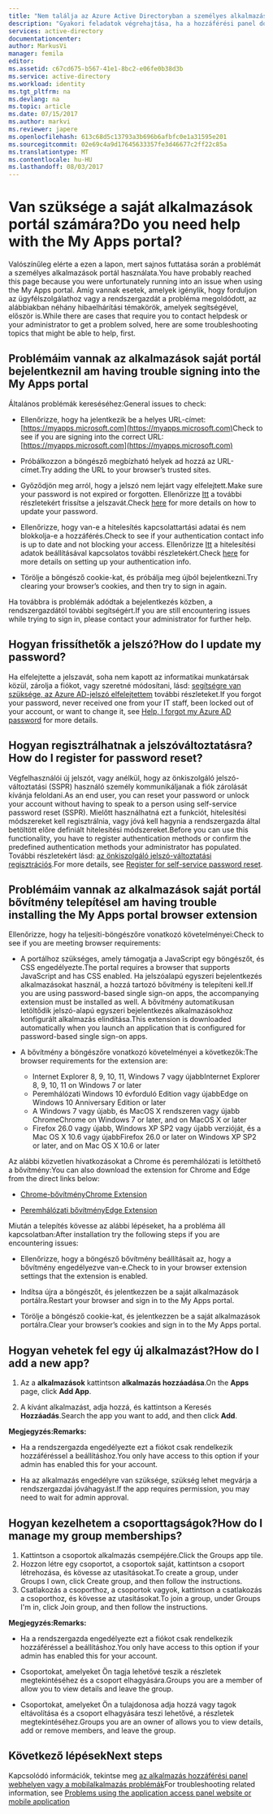 ```yaml
---
title: "Nem találja az Azure Active Directoryban a személyes alkalmazások portállal |} Microsoft Docs"
description: "Gyakori feladatok végrehajtása, ha a hozzáférési panel dolgozunk annak."
services: active-directory
documentationcenter: 
author: MarkusVi
manager: femila
editor: 
ms.assetid: c67cd675-b567-41e1-8bc2-e06fe0b38d3b
ms.service: active-directory
ms.workload: identity
ms.tgt_pltfrm: na
ms.devlang: na
ms.topic: article
ms.date: 07/15/2017
ms.author: markvi
ms.reviewer: japere
ms.openlocfilehash: 613c68d5c13793a3b696b6afbfc0e1a31595e201
ms.sourcegitcommit: 02e69c4a9d17645633357fe3d46677c2ff22c85a
ms.translationtype: MT
ms.contentlocale: hu-HU
ms.lasthandoff: 08/03/2017
---
```

# <a name="do-you-need-help-with-the-my-apps-portal"></a><span data-ttu-id="23ef8-103">Van szüksége a saját alkalmazások portál számára?</span><span class="sxs-lookup"><span data-stu-id="23ef8-103">Do you need help with the My Apps portal?</span></span>

<span data-ttu-id="23ef8-104">Valószínűleg elérte a ezen a lapon, mert sajnos futtatása során a problémát a személyes alkalmazások portál használata.</span><span class="sxs-lookup"><span data-stu-id="23ef8-104">You have probably reached this page because you were unfortunately running into an issue when using the My Apps portal.</span></span> <span data-ttu-id="23ef8-105">Amíg vannak esetek, amelyek igénylik, hogy forduljon az ügyfélszolgálathoz vagy a rendszergazdát a probléma megoldódott, az alábbiakban néhány hibaelhárítási témakörök, amelyek segítségével, először is.</span><span class="sxs-lookup"><span data-stu-id="23ef8-105">While there are cases that require you to contact helpdesk or your administrator to get a problem solved, here are some troubleshooting topics that might be able to help, first.</span></span>

## <a name="i-am-having-trouble-signing-into-the-my-apps-portal"></a><span data-ttu-id="23ef8-106">Problémáim vannak az alkalmazások saját portál bejelentkezni</span><span class="sxs-lookup"><span data-stu-id="23ef8-106">I am having trouble signing into the My Apps portal</span></span>

<span data-ttu-id="23ef8-107">Általános problémák kereséséhez:</span><span class="sxs-lookup"><span data-stu-id="23ef8-107">General issues to check:</span></span>

- <span data-ttu-id="23ef8-108">Ellenőrizze, hogy ha jelentkezik be a helyes URL-címet: [https://myapps.microsoft.com](https://myapps.microsoft.com)</span><span class="sxs-lookup"><span data-stu-id="23ef8-108">Check to see if you are signing into the correct URL: [https://myapps.microsoft.com](https://myapps.microsoft.com)</span></span>

- <span data-ttu-id="23ef8-109">Próbálkozzon a böngésző megbízható helyek ad hozzá az URL-címet.</span><span class="sxs-lookup"><span data-stu-id="23ef8-109">Try adding the URL to your browser’s trusted sites.</span></span>

- <span data-ttu-id="23ef8-110">Győződjön meg arról, hogy a jelszó nem lejárt vagy elfelejtett.</span><span class="sxs-lookup"><span data-stu-id="23ef8-110">Make sure your password is not expired or forgotten.</span></span> <span data-ttu-id="23ef8-111">Ellenőrizze [Itt](active-directory-passwords-update-your-own-password.md) a további részletekért frissítse a jelszavát.</span><span class="sxs-lookup"><span data-stu-id="23ef8-111">Check [here](active-directory-passwords-update-your-own-password.md) for more details on how to update your password.</span></span>

- <span data-ttu-id="23ef8-112">Ellenőrizze, hogy van-e a hitelesítés kapcsolattartási adatai és nem blokkolja-e a hozzáférés.</span><span class="sxs-lookup"><span data-stu-id="23ef8-112">Check to see if your authentication contact info is up to date and not blocking your access.</span></span> <span data-ttu-id="23ef8-113">Ellenőrizze [Itt](https://docs.microsoft.com/en-us/azure/multi-factor-authentication/end-user/multi-factor-authentication-end-user) a hitelesítési adatok beállításával kapcsolatos további részletekért.</span><span class="sxs-lookup"><span data-stu-id="23ef8-113">Check [here](https://docs.microsoft.com/en-us/azure/multi-factor-authentication/end-user/multi-factor-authentication-end-user) for more details on setting up your authentication info.</span></span>

- <span data-ttu-id="23ef8-114">Törölje a böngésző cookie-kat, és próbálja meg újból bejelentkezni.</span><span class="sxs-lookup"><span data-stu-id="23ef8-114">Try clearing your browser’s cookies, and then try to sign in again.</span></span>

<span data-ttu-id="23ef8-115">Ha továbbra is problémák adódtak a bejelentkezés közben, a rendszergazdától további segítségért.</span><span class="sxs-lookup"><span data-stu-id="23ef8-115">If you are still encountering issues while trying to sign in, please contact your administrator for further help.</span></span>


## <a name="how-do-i-update-my-password"></a><span data-ttu-id="23ef8-116">Hogyan frissíthetők a jelszó?</span><span class="sxs-lookup"><span data-stu-id="23ef8-116">How do I update my password?</span></span>

<span data-ttu-id="23ef8-117">Ha elfelejtette a jelszavát, soha nem kapott az informatikai munkatársak közül, zárolja a fiókot, vagy szeretné módosítani, lásd: [segítségre van szüksége, az Azure AD-jelszó elfelejtettem](active-directory-passwords-update-your-own-password.md) további részleteket.</span><span class="sxs-lookup"><span data-stu-id="23ef8-117">If you forgot your password, never received one from your IT staff, been locked out of your account, or want to change it, see [Help, I forgot my Azure AD password](active-directory-passwords-update-your-own-password.md) for more details.</span></span>

## <a name="how-do-i-register-for-password-reset"></a><span data-ttu-id="23ef8-118">Hogyan regisztrálhatnak a jelszóváltoztatásra?</span><span class="sxs-lookup"><span data-stu-id="23ef8-118">How do I register for password reset?</span></span>

<span data-ttu-id="23ef8-119">Végfelhasználói új jelszót, vagy anélkül, hogy az önkiszolgáló jelszó-változtatási (SSPR) használó személy kommunikáljanak a fiók zárolását kívánja feloldani.</span><span class="sxs-lookup"><span data-stu-id="23ef8-119">As an end user, you can reset your password or unlock your account without having to speak to a person using self-service password reset (SSPR).</span></span> <span data-ttu-id="23ef8-120">Mielőtt használhatná ezt a funkciót, hitelesítési módszereket kell regisztrálnia, vagy jóvá kell hagynia a rendszergazda által betöltött előre definiált hitelesítési módszereket.</span><span class="sxs-lookup"><span data-stu-id="23ef8-120">Before you can use this functionality, you have to register authentication methods or confirm the predefined authentication methods your administrator has populated.</span></span> <span data-ttu-id="23ef8-121">További részletekért lásd: [az önkiszolgáló jelszó-változtatási regisztrációs](active-directory-passwords-reset-register.md).</span><span class="sxs-lookup"><span data-stu-id="23ef8-121">For more details, see [Register for self-service password reset](active-directory-passwords-reset-register.md).</span></span>


## <a name="i-am-having-trouble-installing-the-my-apps-portal-browser-extension"></a><span data-ttu-id="23ef8-122">Problémáim vannak az alkalmazások saját portál bővítmény telepítése</span><span class="sxs-lookup"><span data-stu-id="23ef8-122">I am having trouble installing the My Apps portal browser extension</span></span>

<span data-ttu-id="23ef8-123">Ellenőrizze, hogy ha teljesíti-böngészőre vonatkozó követelményei:</span><span class="sxs-lookup"><span data-stu-id="23ef8-123">Check to see if you are meeting browser requirements:</span></span>

- <span data-ttu-id="23ef8-124">A portálhoz szükséges, amely támogatja a JavaScript egy böngészőt, és CSS engedélyezte.</span><span class="sxs-lookup"><span data-stu-id="23ef8-124">The portal requires a browser that supports JavaScript and has CSS enabled.</span></span> <span data-ttu-id="23ef8-125">Ha jelszóalapú egyszeri bejelentkezés alkalmazásokat használ, a hozzá tartozó bővítmény is telepíteni kell.</span><span class="sxs-lookup"><span data-stu-id="23ef8-125">If you are using password-based single sign-on apps, the accompanying extension must be installed as well.</span></span> <span data-ttu-id="23ef8-126">A bővítmény automatikusan letöltődik jelszó-alapú egyszeri bejelentkezés alkalmazásokhoz konfigurált alkalmazás elindítása.</span><span class="sxs-lookup"><span data-stu-id="23ef8-126">This extension is downloaded automatically when you launch an application that is configured for password-based single sign-on apps.</span></span>

- <span data-ttu-id="23ef8-127">A bővítmény a böngészőre vonatkozó követelményei a következők:</span><span class="sxs-lookup"><span data-stu-id="23ef8-127">The browser requirements for the extension are:</span></span>
    - <span data-ttu-id="23ef8-128">Internet Explorer 8, 9, 10, 11, Windows 7 vagy újabb</span><span class="sxs-lookup"><span data-stu-id="23ef8-128">Internet Explorer 8, 9, 10, 11 on Windows 7 or later</span></span>
    - <span data-ttu-id="23ef8-129">Peremhálózati Windows 10 évforduló Edition vagy újabb</span><span class="sxs-lookup"><span data-stu-id="23ef8-129">Edge on Windows 10 Anniversary Edition or later</span></span>
    - <span data-ttu-id="23ef8-130">A Windows 7 vagy újabb, és MacOS X rendszeren vagy újabb Chrome</span><span class="sxs-lookup"><span data-stu-id="23ef8-130">Chrome on Windows 7 or later, and on MacOS X or later</span></span>
    - <span data-ttu-id="23ef8-131">Firefox 26.0 vagy újabb, Windows XP SP2 vagy újabb verzióját, és a Mac OS X 10.6 vagy újabb</span><span class="sxs-lookup"><span data-stu-id="23ef8-131">Firefox 26.0 or later on Windows XP SP2 or later, and on Mac OS X 10.6 or later</span></span>

<span data-ttu-id="23ef8-132">Az alábbi közvetlen hivatkozásokat a Chrome és peremhálózati is letölthető a bővítmény:</span><span class="sxs-lookup"><span data-stu-id="23ef8-132">You can also download the extension for Chrome and Edge from the direct links below:</span></span>

- [<span data-ttu-id="23ef8-133">Chrome-bővítmény</span><span class="sxs-lookup"><span data-stu-id="23ef8-133">Chrome Extension</span></span>](https://chrome.google.com/webstore/detail/access-panel-extension/ggjhpefgjjfobnfoldnjipclpcfbgbhl)

- [<span data-ttu-id="23ef8-134">Peremhálózati bővítmény</span><span class="sxs-lookup"><span data-stu-id="23ef8-134">Edge Extension</span></span>](https://www.microsoft.com/store/apps/9pc9sckkzk84)

<span data-ttu-id="23ef8-135">Miután a telepítés kövesse az alábbi lépéseket, ha a probléma áll kapcsolatban:</span><span class="sxs-lookup"><span data-stu-id="23ef8-135">After installation try the following steps if you are encountering issues:</span></span>

- <span data-ttu-id="23ef8-136">Ellenőrizze, hogy a böngésző bővítmény beállításait az, hogy a bővítmény engedélyezve van-e.</span><span class="sxs-lookup"><span data-stu-id="23ef8-136">Check to in your browser extension settings that the extension is enabled.</span></span>

- <span data-ttu-id="23ef8-137">Indítsa újra a böngészőt, és jelentkezzen be a saját alkalmazások portálra.</span><span class="sxs-lookup"><span data-stu-id="23ef8-137">Restart your browser and sign in to the My Apps portal.</span></span>

- <span data-ttu-id="23ef8-138">Törölje a böngésző cookie-kat, és jelentkezzen be a saját alkalmazások portálra.</span><span class="sxs-lookup"><span data-stu-id="23ef8-138">Clear your browser’s cookies and sign in to the My Apps portal.</span></span>

## <a name="how-do-i-add-a-new-app"></a><span data-ttu-id="23ef8-139">Hogyan vehetek fel egy új alkalmazást?</span><span class="sxs-lookup"><span data-stu-id="23ef8-139">How do I add a new app?</span></span>

1.  <span data-ttu-id="23ef8-140">Az a **alkalmazások** kattintson **alkalmazás hozzáadása**.</span><span class="sxs-lookup"><span data-stu-id="23ef8-140">On the **Apps** page, click **Add App**.</span></span>

2.  <span data-ttu-id="23ef8-141">A kívánt alkalmazást, adja hozzá, és kattintson a Keresés **Hozzáadás**.</span><span class="sxs-lookup"><span data-stu-id="23ef8-141">Search the app you want to add, and then click **Add**.</span></span>

<span data-ttu-id="23ef8-142">**Megjegyzés:**</span><span class="sxs-lookup"><span data-stu-id="23ef8-142">**Remarks:**</span></span>

- <span data-ttu-id="23ef8-143">Ha a rendszergazda engedélyezte ezt a fiókot csak rendelkezik hozzáféréssel a beállításhoz.</span><span class="sxs-lookup"><span data-stu-id="23ef8-143">You only have access to this option if your admin has enabled this for your account.</span></span>

- <span data-ttu-id="23ef8-144">Ha az alkalmazás engedélyre van szüksége, szükség lehet megvárja a rendszergazdai jóváhagyást.</span><span class="sxs-lookup"><span data-stu-id="23ef8-144">If the app requires permission, you may need to wait for admin approval.</span></span>


## <a name="how-do-i-manage-my-group-memberships"></a><span data-ttu-id="23ef8-145">Hogyan kezelhetem a csoporttagságok?</span><span class="sxs-lookup"><span data-stu-id="23ef8-145">How do I manage my group memberships?</span></span>

1. <span data-ttu-id="23ef8-146">Kattintson a csoportok alkalmazás csempéjére.</span><span class="sxs-lookup"><span data-stu-id="23ef8-146">Click the Groups app tile.</span></span> 
2. <span data-ttu-id="23ef8-147">Hozzon létre egy csoportot, a csoportok saját, kattintson a csoport létrehozása, és kövesse az utasításokat.</span><span class="sxs-lookup"><span data-stu-id="23ef8-147">To create a group, under Groups I own, click Create group, and then follow the instructions.</span></span>
3. <span data-ttu-id="23ef8-148">Csatlakozás a csoporthoz, a csoportok vagyok, kattintson a csatlakozás a csoporthoz, és kövesse az utasításokat.</span><span class="sxs-lookup"><span data-stu-id="23ef8-148">To join a group, under Groups I'm in, click Join group, and then follow the instructions.</span></span>

<span data-ttu-id="23ef8-149">**Megjegyzés:**</span><span class="sxs-lookup"><span data-stu-id="23ef8-149">**Remarks:**</span></span>

- <span data-ttu-id="23ef8-150">Ha a rendszergazda engedélyezte ezt a fiókot csak rendelkezik hozzáféréssel a beállításhoz.</span><span class="sxs-lookup"><span data-stu-id="23ef8-150">You only have access to this option if your admin has enabled this for your account.</span></span>

- <span data-ttu-id="23ef8-151">Csoportokat, amelyeket Ön tagja lehetővé teszik a részletek megtekintéséhez és a csoport elhagyására.</span><span class="sxs-lookup"><span data-stu-id="23ef8-151">Groups you are a member of allow you to view details and leave the group.</span></span>

- <span data-ttu-id="23ef8-152">Csoportokat, amelyeket Ön a tulajdonosa adja hozzá vagy tagok eltávolítása és a csoport elhagyására teszi lehetővé, a részletek megtekintéséhez.</span><span class="sxs-lookup"><span data-stu-id="23ef8-152">Groups you are an owner of allows you to view details, add or remove members, and leave the group.</span></span>


## <a name="next-steps"></a><span data-ttu-id="23ef8-153">Következő lépések</span><span class="sxs-lookup"><span data-stu-id="23ef8-153">Next steps</span></span>

<span data-ttu-id="23ef8-154">Kapcsolódó információk, tekintse meg [az alkalmazás hozzáférési panel webhelyen vagy a mobilalkalmazás problémák](active-directory-application-access-panel-content-map.md)</span><span class="sxs-lookup"><span data-stu-id="23ef8-154">For troubleshooting related information, see [Problems using the application access panel website or mobile application](active-directory-application-access-panel-content-map.md)</span></span>

